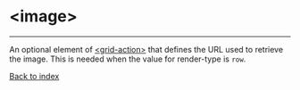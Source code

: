 # \<image>

---

An optional element of [\<grid-action>](./grid-action.md) that defines the URL used to
retrieve the image. This is needed when the value for render-type is
`row`.

[Back to index](./README.md)
